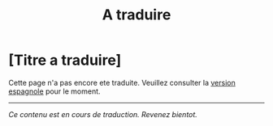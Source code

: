 ﻿---
title: [A traduire]
---

<!-- TODO: translation missing - French version -->

# [Titre a traduire]

Cette page n'a pas encore ete traduite. Veuillez consulter la [version espagnole](/es/mitos-generales-3) pour le moment.

---

*Ce contenu est en cours de traduction. Revenez bientot.*
